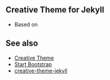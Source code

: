 ## Creative Theme for Jekyll
* Based on [](https://startbootstrap.com/themes/creative/)

## See also
* [Creative Theme](http://startbootstrap.com/template-overviews/creative/)
* [Start Bootstrap](http://startbootstrap.com)
* [creative-theme-jekyll](https://volny.github.io/creative-theme-jekyll/)

